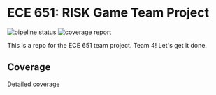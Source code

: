 ECE 651: RISK Game Team Project
======================================
![pipeline status](https://gitlab.oit.duke.edu/rhl18/risk-team4/badges/main/pipeline.svg)
![coverage report](https://gitlab.oit.duke.edu/rhl18/risk-team4/badges/main/coverage.svg)

This is a repo for the ECE 651 team project. Team 4! Let's get it done.  


## Coverage
[Detailed coverage](https://rhl18.pages.oit.duke.edu/risk-team4/dashboard.html)
